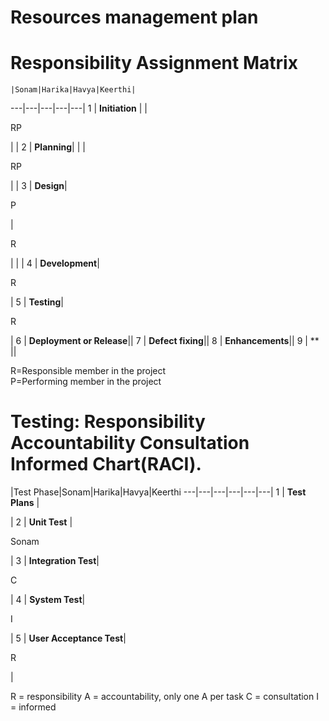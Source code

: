 # Resources management plan

# Responsibility Assignment Matrix

    |Sonam|Harika|Havya|Keerthi|
---|---|---|---|---|
1 | **Initiation** | |<p>RP</p>| |
2 | **Planning**| | |<p> RP</p>| |
3 | **Design**|<p>P</p>|<p>R</p>| | |
4 | **Development**|<p>R</p>|
5 | **Testing**|<p>R</p>|
6 | **Deployment or Release**||
7 | **Defect fixing**||
8 | **Enhancements**||
9 | ** ||



R=Responsible member in the project <br/>
P=Performing member in the project <br/>

# Testing: Responsibility Accountability Consultation Informed Chart(RACI).

|Test Phase|Sonam|Harika|Havya|Keerthi
---|---|---|---|---|---|
1 | **Test Plans** | <p></p>|
2 | **Unit Test**  | <p>Sonam</p>|
3 | **Integration Test**|<p>C</p>|
4 | **System Test**|<p>I</p>|
5 | **User Acceptance Test**|<p>R</p>|

R = responsibility
A = accountability, only one A per task
C = consultation
I = informed


